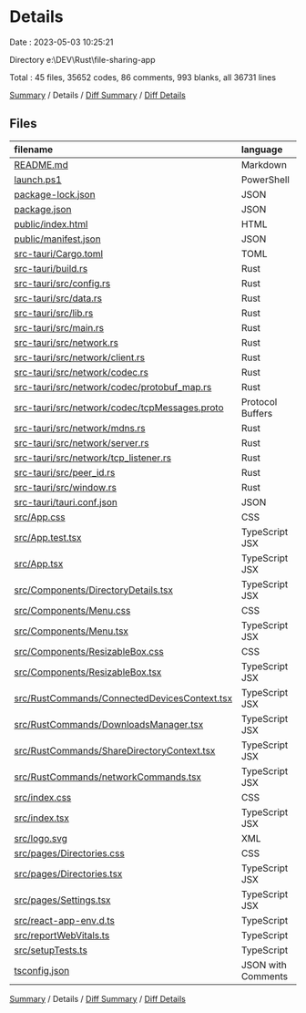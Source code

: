 # Details

Date : 2023-05-03 10:25:21

Directory e:\\DEV\\Rust\\file-sharing-app

Total : 45 files,  35652 codes, 86 comments, 993 blanks, all 36731 lines

[Summary](results.md) / Details / [Diff Summary](diff.md) / [Diff Details](diff-details.md)

## Files
| filename | language | code | comment | blank | total |
| :--- | :--- | ---: | ---: | ---: | ---: |
| [README.md](/README.md) | Markdown | 0 | 0 | 1 | 1 |
| [launch.ps1](/launch.ps1) | PowerShell | 2 | 0 | 0 | 2 |
| [package-lock.json](/package-lock.json) | JSON | 30,267 | 0 | 1 | 30,268 |
| [package.json](/package.json) | JSON | 59 | 0 | 1 | 60 |
| [public/index.html](/public/index.html) | HTML | 20 | 23 | 1 | 44 |
| [public/manifest.json](/public/manifest.json) | JSON | 25 | 0 | 1 | 26 |
| [src-tauri/Cargo.toml](/src-tauri/Cargo.toml) | TOML | 42 | 5 | 7 | 54 |
| [src-tauri/build.rs](/src-tauri/build.rs) | Rust | 6 | 0 | 4 | 10 |
| [src-tauri/src/config.rs](/src-tauri/src/config.rs) | Rust | 147 | 0 | 39 | 186 |
| [src-tauri/src/data.rs](/src-tauri/src/data.rs) | Rust | 326 | 1 | 67 | 394 |
| [src-tauri/src/lib.rs](/src-tauri/src/lib.rs) | Rust | 0 | 0 | 1 | 1 |
| [src-tauri/src/main.rs](/src-tauri/src/main.rs) | Rust | 145 | 0 | 26 | 171 |
| [src-tauri/src/network.rs](/src-tauri/src/network.rs) | Rust | 46 | 0 | 11 | 57 |
| [src-tauri/src/network/client.rs](/src-tauri/src/network/client.rs) | Rust | 827 | 0 | 159 | 986 |
| [src-tauri/src/network/codec.rs](/src-tauri/src/network/codec.rs) | Rust | 154 | 1 | 41 | 196 |
| [src-tauri/src/network/codec/protobuf_map.rs](/src-tauri/src/network/codec/protobuf_map.rs) | Rust | 471 | 0 | 88 | 559 |
| [src-tauri/src/network/codec/tcpMessages.proto](/src-tauri/src/network/codec/tcpMessages.proto) | Protocol Buffers | 115 | 0 | 23 | 138 |
| [src-tauri/src/network/mdns.rs](/src-tauri/src/network/mdns.rs) | Rust | 148 | 0 | 29 | 177 |
| [src-tauri/src/network/server.rs](/src-tauri/src/network/server.rs) | Rust | 879 | 14 | 157 | 1,050 |
| [src-tauri/src/network/tcp_listener.rs](/src-tauri/src/network/tcp_listener.rs) | Rust | 21 | 0 | 8 | 29 |
| [src-tauri/src/peer_id.rs](/src-tauri/src/peer_id.rs) | Rust | 38 | 0 | 13 | 51 |
| [src-tauri/src/window.rs](/src-tauri/src/window.rs) | Rust | 67 | 0 | 17 | 84 |
| [src-tauri/tauri.conf.json](/src-tauri/tauri.conf.json) | JSON | 110 | 0 | 0 | 110 |
| [src/App.css](/src/App.css) | CSS | 49 | 0 | 14 | 63 |
| [src/App.test.tsx](/src/App.test.tsx) | TypeScript JSX | 8 | 0 | 2 | 10 |
| [src/App.tsx](/src/App.tsx) | TypeScript JSX | 160 | 0 | 27 | 187 |
| [src/Components/DirectoryDetails.tsx](/src/Components/DirectoryDetails.tsx) | TypeScript JSX | 299 | 0 | 34 | 333 |
| [src/Components/Menu.css](/src/Components/Menu.css) | CSS | 15 | 0 | 3 | 18 |
| [src/Components/Menu.tsx](/src/Components/Menu.tsx) | TypeScript JSX | 47 | 0 | 6 | 53 |
| [src/Components/ResizableBox.css](/src/Components/ResizableBox.css) | CSS | 39 | 0 | 7 | 46 |
| [src/Components/ResizableBox.tsx](/src/Components/ResizableBox.tsx) | TypeScript JSX | 56 | 0 | 9 | 65 |
| [src/RustCommands/ConnectedDevicesContext.tsx](/src/RustCommands/ConnectedDevicesContext.tsx) | TypeScript JSX | 45 | 0 | 15 | 60 |
| [src/RustCommands/DownloadsManager.tsx](/src/RustCommands/DownloadsManager.tsx) | TypeScript JSX | 150 | 0 | 31 | 181 |
| [src/RustCommands/ShareDirectoryContext.tsx](/src/RustCommands/ShareDirectoryContext.tsx) | TypeScript JSX | 143 | 0 | 33 | 176 |
| [src/RustCommands/networkCommands.tsx](/src/RustCommands/networkCommands.tsx) | TypeScript JSX | 62 | 0 | 13 | 75 |
| [src/index.css](/src/index.css) | CSS | 30 | 0 | 6 | 36 |
| [src/index.tsx](/src/index.tsx) | TypeScript JSX | 34 | 3 | 7 | 44 |
| [src/logo.svg](/src/logo.svg) | XML | 1 | 0 | 0 | 1 |
| [src/pages/Directories.css](/src/pages/Directories.css) | CSS | 48 | 0 | 10 | 58 |
| [src/pages/Directories.tsx](/src/pages/Directories.tsx) | TypeScript JSX | 395 | 0 | 53 | 448 |
| [src/pages/Settings.tsx](/src/pages/Settings.tsx) | TypeScript JSX | 116 | 34 | 22 | 172 |
| [src/react-app-env.d.ts](/src/react-app-env.d.ts) | TypeScript | 0 | 1 | 1 | 2 |
| [src/reportWebVitals.ts](/src/reportWebVitals.ts) | TypeScript | 13 | 0 | 3 | 16 |
| [src/setupTests.ts](/src/setupTests.ts) | TypeScript | 1 | 4 | 1 | 6 |
| [tsconfig.json](/tsconfig.json) | JSON with Comments | 26 | 0 | 1 | 27 |

[Summary](results.md) / Details / [Diff Summary](diff.md) / [Diff Details](diff-details.md)